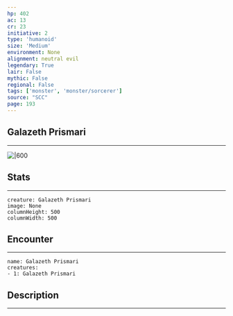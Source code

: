 ```yaml
---
hp: 402
ac: 13
cr: 23
initiative: 2
type: 'humanoid'    
size: 'Medium'
environment: None
alignment: neutral evil
legendary: True
lair: False
mythic: False
regional: False
tags: ['monster', 'monster/sorcerer']
source: "SCC"
page: 193
---
```


## Galazeth Prismari
---

![|600](D:/Program%20Files/5e.tools/img/bestiary/SCC/Galazeth%20Prismari.webp)

## Stats
---

```statblock
creature: Galazeth Prismari
image: None
columnHeight: 500
columnWidth: 500
```

## Encounter
---

```encounter-table
name: Galazeth Prismari
creatures:
- 1: Galazeth Prismari
```

## Description
---




